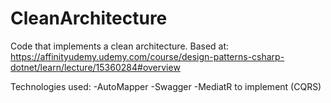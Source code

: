 # CleanArchitecture
Code that implements a clean architecture. Based at: https://affinityudemy.udemy.com/course/design-patterns-csharp-dotnet/learn/lecture/15360284#overview


Technologies used:
-AutoMapper
-Swagger
-MediatR to implement (CQRS)
